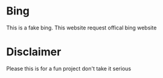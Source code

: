 # Bing
This is a fake bing. This website request offical bing website
# Disclaimer
Please this is for a fun project don't take it serious